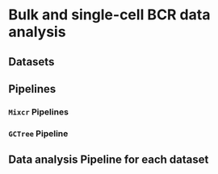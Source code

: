 # Bulk and single-cell BCR data analysis

## Datasets

## Pipelines

### `Mixcr` Pipelines

### `GCTree` Pipeline


## Data analysis Pipeline for each dataset




